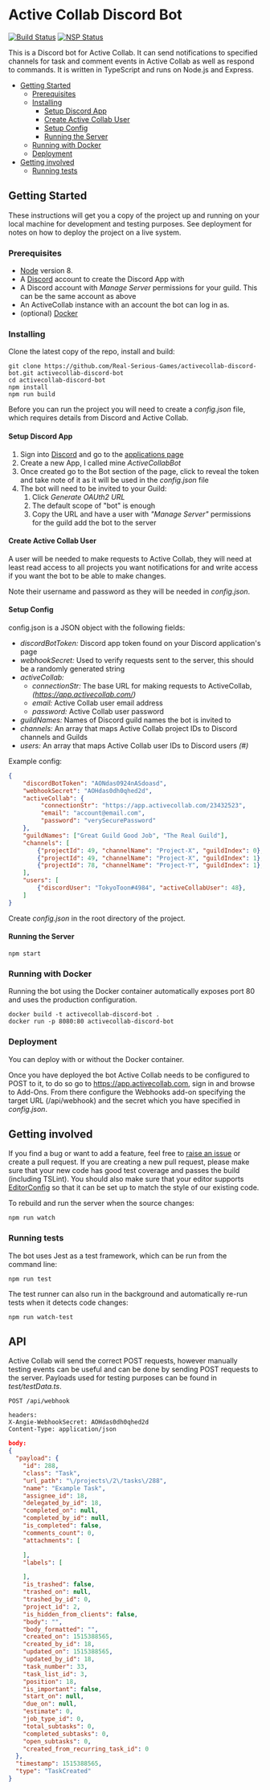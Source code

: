 # Active Collab Discord Bot
[![Build Status](https://travis-ci.org/Real-Serious-Games/activecollab-discord-bot.svg)](https://travis-ci.org/Real-Serious-Games/activecollab-discord-bot) [![NSP Status](https://nodesecurity.io/orgs/rsg/projects/63275344-d29a-4122-92b2-3d92506f6578/badge)](https://nodesecurity.io/orgs/rsg/projects/63275344-d29a-4122-92b2-3d92506f6578)

This is a Discord bot for Active Collab. It can send notifications to specified channels for task and comment events in Active Collab as well as respond to commands. It is written in TypeScript and runs on Node.js and Express.

<!-- START doctoc generated TOC please keep comment here to allow auto update -->
<!-- DON'T EDIT THIS SECTION, INSTEAD RE-RUN doctoc TO UPDATE -->


- [Getting Started](#getting-started)
  - [Prerequisites](#prerequisites)
  - [Installing](#installing)
    - [Setup Discord App](#setup-discord-app)
    - [Create Active Collab User](#create-active-collab-user)
    - [Setup Config](#setup-config)
    - [Running the Server](#running-the-server)
  - [Running with Docker](#running-with-docker)
  - [Deployment](#deployment)
- [Getting involved](#getting-involved)
  - [Running tests](#running-tests)

<!-- END doctoc generated TOC please keep comment here to allow auto update -->

## Getting Started

These instructions will get you a copy of the project up and running on your local machine for development and testing purposes. See deployment for notes on how to deploy the project on a live system.

### Prerequisites

* [Node](https://nodejs.org/en/) version 8.
* A [Discord](https://discordapp.com) account to create the Discord App with
* A Discord account with *Manage Server* permissions for your guild. This can be the same account as above
* An ActiveCollab instance with an account the bot can log in as.
* (optional) [Docker](https://www.docker.com)

### Installing

Clone the latest copy of the repo, install and build:

```
git clone https://github.com/Real-Serious-Games/activecollab-discord-bot.git activecollab-discord-bot
cd activecollab-discord-bot
npm install
npm run build
```

Before you can run the project you will need to create a *config.json* file, which requires details from Discord and Active Collab.

#### Setup Discord App

1. Sign into [Discord](https://discordapp.com) and go to the [applications page](https://discordapp.com/developers/applications/me)
2. Create a new App, I called mine *ActiveCollabBot*
3. Once created go to the Bot section of the page, click to reveal the token and take note of it as it will be used in the *config.json* file
4. The bot will need to be invited to your Guild:
   1. Click *Generate OAUth2 URL*
   2. The default scope of "bot" is enough
   3. Copy the URL and have a user with *"Manage Server"* permissions for the guild add the bot to the server

#### Create Active Collab User

A user will be needed to make requests to Active Collab, they will need at least read access to all projects you want notifications for and write access if you want the bot to be able to make changes.

Note their username and password as they will be needed in *config.json*.

#### Setup Config

config.json is a JSON object with the following fields:

- *discordBotToken:* Discord app token found on your Discord application's page
- *webhookSecret:* Used to verify requests sent to the server, this should be a randomly generated string
- *activeCollab:*
  - *connectionStr:* The base URL for making requests to ActiveCollab, *(https://app.activecollab.com/<account ID>)*
  - *email:* Active Collab user email address
  - *password:* Active Collab user password
- *guildNames:* Names of Discord guild names the bot is invited to
- *channels:* An array that maps Active Collab project IDs to Discord channels and Guilds
- *users:* An array that maps Active Collab user IDs to Discord users *(<Username>#<tag>)*

Example config:
```json
{
    "discordBotToken": "AONdas0924nASdoasd",
    "webhookSecret": "AOHdas0dh0qhed2d",
    "activeCollab": {
         "connectionStr": "https://app.activecollab.com/23432523",
         "email": "account@email.com",
         "password": "verySecurePassword"
    },
    "guildNames": ["Great Guild Good Job", "The Real Guild"],
    "channels": [
        {"projectId": 49, "channelName": "Project-X", "guildIndex": 0},
        {"projectId": 49, "channelName": "Project-X", "guildIndex": 1},
        {"projectId": 78, "channelName": "Project-Y", "guildIndex": 1},
    ],
    "users": [
        {"discordUser": "TokyoToon#4984", "activeCollabUser": 48},
    ]
}
```

Create *config.json* in the root directory of the project.

#### Running the Server

```
npm start
```

### Running with Docker

Running the bot using the Docker container automatically exposes port 80 and uses the production configuration.

```
docker build -t activecollab-discord-bot .
docker run -p 8080:80 activecollab-discord-bot
```

### Deployment

You can deploy with or without the Docker container.

Once you have deployed the bot Active Collab needs to be configured to POST to it, to do so go to https://app.activecollab.com, sign in and browse to Add-Ons. From there configure the Webhooks add-on specifying the target URL (<server address>/api/webhook) and the secret which you have specified in *config.json*.

## Getting involved

If you find a bug or want to add a feature, feel free to [raise an issue](https://github.com/Real-Serious-Games/activecollab-discord-bot/issues) or create a pull request. If you are creating a new pull request, please make sure that your new code has good test coverage and passes the build (including TSLint). You should also make sure that your editor supports [EditorConfig](http://editorconfig.org/) so that it can be set up to match the style of our existing code.

To rebuild and run the server when the source changes:

```
npm run watch
```

### Running tests

The bot uses Jest as a test framework, which can be run from the command line:
```
npm run test
```

The test runner can also run in the background and automatically re-run tests when it detects code changes:
```
npm run watch-test
```

## API

Active Collab will send the correct POST requests, however manually testing events can be useful and can be done by sending POST requests to the server. Payloads used for testing purposes can be found in *test/testData.ts*.

```
POST /api/webhook

headers:
X-Angie-WebhookSecret: AOHdas0dh0qhed2d
Content-Type: application/json
```
```json
body:
{
  "payload": {
    "id": 288,
    "class": "Task",
    "url_path": "\/projects\/2\/tasks\/288",
    "name": "Example Task",
    "assignee_id": 18,
    "delegated_by_id": 18,
    "completed_on": null,
    "completed_by_id": null,
    "is_completed": false,
    "comments_count": 0,
    "attachments": [

    ],
    "labels": [

    ],
    "is_trashed": false,
    "trashed_on": null,
    "trashed_by_id": 0,
    "project_id": 2,
    "is_hidden_from_clients": false,
    "body": "",
    "body_formatted": "",
    "created_on": 1515388565,
    "created_by_id": 18,
    "updated_on": 1515388565,
    "updated_by_id": 18,
    "task_number": 33,
    "task_list_id": 3,
    "position": 18,
    "is_important": false,
    "start_on": null,
    "due_on": null,
    "estimate": 0,
    "job_type_id": 0,
    "total_subtasks": 0,
    "completed_subtasks": 0,
    "open_subtasks": 0,
    "created_from_recurring_task_id": 0
  },
  "timestamp": 1515388565,
  "type": "TaskCreated"
}
```

